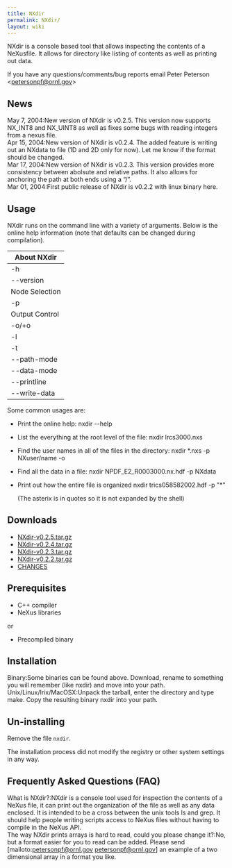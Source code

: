 ```yaml
---
title: NXdir
permalink: NXdir/
layout: wiki
---
```


NXdir is a console based tool that allows inspecting the contents of a
NeXusfile. It allows for directory like listing of contents as well as
printing out data.

If you have any questions/comments/bug reports email Peter Peterson
&lt;petersonpf@ornl.gov&gt;

News
----

May 7, 2004:New version of NXdir is v0.2.5. This version now supports NX\_INT8 and NX\_UINT8 as well as fixes some bugs with reading integers from a nexus file.  
Apr 15, 2004:New version of NXdir is v0.2.4. The added feature is writing out an NXdata to file (1D and 2D only for now). Let me know if the format should be changed.  
Mar 17, 2004:New version of NXdir is v0.2.3. This version provides more consistency between abolsute and relative paths. It also allows for anchoring the path at both ends using a “/”.  
Mar 01, 2004:First public release of NXdir is v0.2.2 with linux binary here.  

Usage
-----

NXdir runs on the command line with a variety of arguments. Below is the
online help information (note that defaults can be changed during
compilation).

| About NXdir              |
|--------------------------|
| -h|--help                |
| --version                |
| Node Selection           |
| -p                       |
| Output Control           |
| -o/+o                    |
| -l|--max-array \[value\] |
| -t|--tree-mode <value>   |
| --path-mode <value>      |
| --data-mode <value>      |
| --printline <value>      |
| --write-data <filename>  |

Some common usages are:

-   Print the online help:
        nxdir --help

-   List the everything at the root level of the file:
        nxdir lrcs3000.nxs

-   Find the user names in all of the files in the directory:
        nxdir *.nxs -p NXuser/name -o

-   Find all the data in a file:
        nxdir NPDF_E2_R0003000.nx.hdf -p NXdata

-   Print out how the entire file is organized
        nxdir trics058582002.hdf -p "*"

    (The asterix is in quotes so it is not expanded by the shell)

Downloads
---------

-   [NXdir-v0.2.5.tar.gz](ftp://ftp.neutron.anl.gov/nexus/NXdir/NXdir-0.2.5.tar.gz)
-   [NXdir-v0.2.4.tar.gz](ftp://ftp.neutron.anl.gov/nexus/NXdir/NXdir-0.2.5.tar.gz)
-   [NXdir-v0.2.3.tar.gz](ftp://ftp.neutron.anl.gov/nexus/NXdir/NXdir-0.2.5.tar.gz)
-   [NXdir-v0.2.2.tar.gz](ftp://ftp.neutron.anl.gov/nexus/NXdir/NXdir-0.2.5.tar.gz)
-   [CHANGES](ftp://ftp.neutron.anl.gov/nexus/NXdir/CHANGES)

Prerequisites
-------------

-   C++ compiler
-   NeXus libraries

or

-   Precompiled binary

Installation
------------

Binary:Some binaries can be found above. Download, rename to something you will remember (like nxdir) and move into your path.  
Unix/Linux/Irix/MacOSX:Unpack the tarball, enter the directory and type make. Copy the resulting binary nxdir into your path.  

Un-installing
-------------

Remove the file `nxdir`.

The installation process did not modify the registry or other system
settings in any way.

Frequently Asked Questions (FAQ)
--------------------------------

What is NXdir?:NXdir is a console tool used for inspection the contents of a NeXus file, it can print out the organization of the file as well as any data enclosed. It is intended to be a cross between the unix tools ls and grep. It should help people writing scripts access to NeXus files without having to compile in the NeXus API.  
The way NXdir prints arrays is hard to read, could you please change it?:No, but a format easier for you to read can be added. Please send \[mailoto:petersonpf@ornl.gov petersonpf@ornl.gov\] an example of a two dimensional array in a format you like.  
